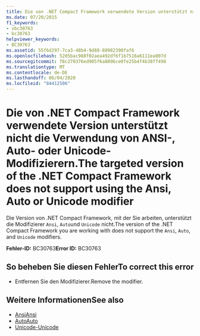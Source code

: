 ```yaml
---
title: Die von .NET Compact Framework verwendete Version unterstützt nicht die Verwendung von ANSI-, Auto- oder Unicode-Modifizierern.
ms.date: 07/20/2015
f1_keywords:
- vbc30763
- bc30763
helpviewer_keywords:
- BC30763
ms.assetid: 55f6d297-7ca3-48b4-9d88-88982390faf6
ms.openlocfilehash: 5205bac988f02aea492df6f1b7516a6111ea007d
ms.sourcegitcommit: f8c270376ed905f6a8896ce0fe25b4f4b38ff498
ms.translationtype: MT
ms.contentlocale: de-DE
ms.lasthandoff: 06/04/2020
ms.locfileid: "84412506"
---
```

# <a name="the-targeted-version-of-the-net-compact-framework-does-not-support-using-the-ansi-auto-or-unicode-modifier"></a><span data-ttu-id="8adc2-102">Die von .NET Compact Framework verwendete Version unterstützt nicht die Verwendung von ANSI-, Auto- oder Unicode-Modifizierern.</span><span class="sxs-lookup"><span data-stu-id="8adc2-102">The targeted version of the .NET Compact Framework does not support using the Ansi, Auto or Unicode modifier</span></span>
<span data-ttu-id="8adc2-103">Die Version von .NET Compact Framework, mit der Sie arbeiten, unterstützt die Modifizierer `Ansi`, `Auto`und `Unicode` nicht.</span><span class="sxs-lookup"><span data-stu-id="8adc2-103">The version of the .NET Compact Framework you are working with does not support the `Ansi`, `Auto`, and `Unicode` modifiers.</span></span>  
  
 <span data-ttu-id="8adc2-104">**Fehler-ID:** BC30763</span><span class="sxs-lookup"><span data-stu-id="8adc2-104">**Error ID:** BC30763</span></span>  
  
## <a name="to-correct-this-error"></a><span data-ttu-id="8adc2-105">So beheben Sie diesen Fehler</span><span class="sxs-lookup"><span data-stu-id="8adc2-105">To correct this error</span></span>  
  
- <span data-ttu-id="8adc2-106">Entfernen Sie den Modifizierer.</span><span class="sxs-lookup"><span data-stu-id="8adc2-106">Remove the modifier.</span></span>  
  
## <a name="see-also"></a><span data-ttu-id="8adc2-107">Weitere Informationen</span><span class="sxs-lookup"><span data-stu-id="8adc2-107">See also</span></span>

- [<span data-ttu-id="8adc2-108">Ansi</span><span class="sxs-lookup"><span data-stu-id="8adc2-108">Ansi</span></span>](../language-reference/modifiers/ansi.md)
- [<span data-ttu-id="8adc2-109">Auto</span><span class="sxs-lookup"><span data-stu-id="8adc2-109">Auto</span></span>](../language-reference/modifiers/auto.md)
- [<span data-ttu-id="8adc2-110">Unicode-</span><span class="sxs-lookup"><span data-stu-id="8adc2-110">Unicode</span></span>](../language-reference/modifiers/unicode.md)
